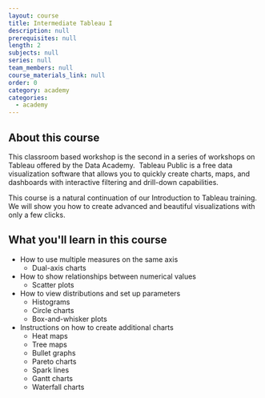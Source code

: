 ```yaml
---
layout: course
title: Intermediate Tableau I
description: null
prerequisites: null
length: 2
subjects: null
series: null
team_members: null
course_materials_link: null
order: 0
category: academy
categories:
  - academy
---
```



## About this course

This classroom based workshop is the second in a series of workshops on Tableau offered by the Data Academy. &nbsp;Tableau Public is a free data visualization software that allows you to quickly create charts, maps, and dashboards with interactive filtering and drill-down capabilities. &nbsp; &nbsp;

This course is a natural continuation of our Introduction to Tableau training. We will show you how to create advanced and beautiful visualizations with only a few clicks.

## What you'll learn in this course
- How to use multiple measures on the same axis
	- Dual-axis charts
- How to show relationships between numerical values
	- Scatter plots
- How to view distributions and set up parameters
	- Histograms
	- Circle charts
	- Box-and-whisker plots 
- Instructions on how to create additional charts
	- Heat maps
	- Tree maps
	- Bullet graphs
	- Pareto charts
	- Spark lines
	- Gantt charts
	- Waterfall charts